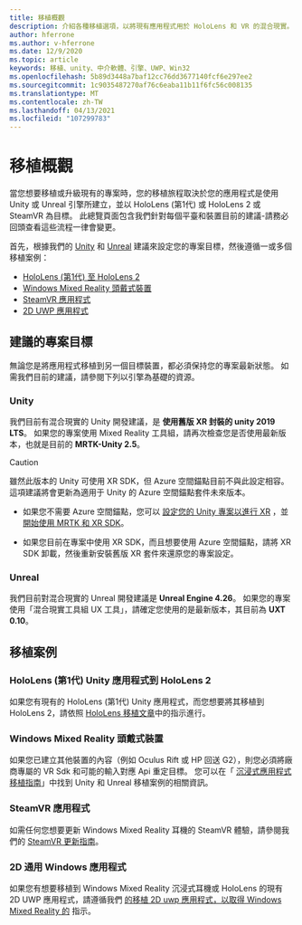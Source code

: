 ```yaml
---
title: 移植概觀
description: 介紹各種移植選項，以將現有應用程式用於 HoloLens 和 VR 的混合現實。
author: hferrone
ms.author: v-hferrone
ms.date: 12/9/2020
ms.topic: article
keywords: 移植、unity、中介軟體、引擎、UWP、Win32
ms.openlocfilehash: 5b89d3448a7baf12cc76dd3677140fcf6e297ee2
ms.sourcegitcommit: 1c9035487270af76c6eaba11b11f6fc56c008135
ms.translationtype: MT
ms.contentlocale: zh-TW
ms.lasthandoff: 04/13/2021
ms.locfileid: "107299783"
---
```

# <a name="porting-overview"></a>移植概觀

當您想要移植或升級現有的專案時，您的移植旅程取決於您的應用程式是使用 Unity 或 Unreal 引擎所建立，並以 HoloLens (第1代) 或 HoloLens 2 或 SteamVR 為目標。 此總覽頁面包含我們針對每個平臺和裝置目前的建議-請務必回頭查看這些流程一律會變更。

首先，根據我們的 [Unity](#unity) 和 [Unreal](#unreal) 建議來設定您的專案目標，然後遵循一或多個移植案例：

- [HoloLens (第1代) 至 HoloLens 2](#hololens-1st-gen-unity-apps-to-hololens-2)
- [Windows Mixed Reality 頭戴式裝置](#windows-mixed-reality-headsets)
- [SteamVR 應用程式](#steamvr-applications)
- [2D UWP 應用程式](#2d-universal-windows-applications)

## <a name="recommended-project-targets"></a>建議的專案目標

無論您是將應用程式移植到另一個目標裝置，都必須保持您的專案最新狀態。 如需我們目前的建議，請參閱下列以引擎為基礎的資源。

### <a name="unity"></a>Unity

我們目前有混合現實的 Unity 開發建議，是 **使用舊版 XR 封裝的 unity 2019 LTS**。 如果您的專案使用 Mixed Reality 工具組，請再次檢查您是否使用最新版本，也就是目前的 **MRTK-Unity 2.5**。

> [!CAUTION]
> 雖然此版本的 Unity 可使用 XR SDK，但 Azure 空間錨點目前不與此設定相容。 這項建議將會更新為適用于 Unity 的 Azure 空間錨點套件未來版本。
> 
> * 如果您不需要 Azure 空間錨點，您可以 [設定您的 Unity 專案以進行 XR](https://docs.unity3d.com/Manual/configuring-project-for-xr.html) ，並 [開始使用 MRTK 和 XR SDK](https://docs.microsoft.com/windows/mixed-reality/mrtk-unity/configuration/getting-started-with-mrtk-and-xrsdk)。
> 
> * 如果您目前在專案中使用 XR SDK，而且想要使用 Azure 空間錨點，請將 XR SDK 卸載，然後重新安裝舊版 XR 套件來還原您的專案設定。

### <a name="unreal"></a>Unreal

我們目前對混合現實的 Unreal 開發建議是 **Unreal Engine 4.26**。 如果您的專案使用「混合現實工具組 UX 工具」，請確定您使用的是最新版本，其目前為 **UXT 0.10**。

## <a name="porting-scenarios"></a>移植案例

### <a name="hololens-1st-gen-unity-apps-to-hololens-2"></a>HoloLens (第1代) Unity 應用程式到 HoloLens 2

如果您有現有的 HoloLens (第1代) Unity 應用程式，而您想要將其移植到 HoloLens 2，請依照 [HoloLens 移植文章](./porting-hl1-hl2.md)中的指示進行。

### <a name="windows-mixed-reality-headsets"></a>Windows Mixed Reality 頭戴式裝置

如果您已建立其他裝置的內容（例如 Oculus Rift 或 HP 回送 G2），則您必須將廠商專屬的 VR Sdk 和可能的輸入對應 Api 重定目標。 您可以在「 [沉浸式應用程式移植指南](porting-guides.md)」中找到 Unity 和 Unreal 移植案例的相關資訊。

### <a name="steamvr-applications"></a>SteamVR 應用程式

如需任何您想要更新 Windows Mixed Reality 耳機的 SteamVR 體驗，請參閱我們的 [SteamVR 更新指南](updating-your-steamvr-application-for-windows-mixed-reality.md)。

### <a name="2d-universal-windows-applications"></a>2D 通用 Windows 應用程式

如果您有想要移植到 Windows Mixed Reality 沉浸式耳機或 HoloLens 的現有 2D UWP 應用程式，請遵循我們 [的移植 2D uwp 應用程式，以取得 Windows Mixed Reality 的](building-2d-apps.md) 指示。